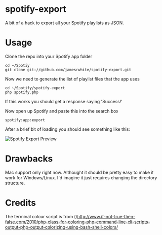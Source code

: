spotify-export
==============

A bit of a hack to export all your Spotify playlists as JSON.

Usage
======

Clone the repo into your Spotify app folder
````
cd ~/Spotiy
git clone git://github.com/jamesrwhite/spotify-export.git
````

Now we need to generate the list of playlist files that the app uses
````
cd ~/Spotify/spotify-export
php spotify.php
````

If this works you should get a response saying 'Success!'

Now open up Spotify and paste this into the search box
````
spotify:app:export
````

After a brief bit of loading you should see something like this:

![Spotify Export Preview](http://i.imgur.com/mbLGGbT.png)

Drawbacks
========
Mac support only right now. Althought it should be pretty easy to make it work for Windows/Linux. I'd imagine it just requires changing the directory structure.

Credits
========
The terminal colour script is from (/http://www.if-not-true-then-false.com/2010/php-class-for-coloring-php-command-line-cli-scripts-output-php-output-colorizing-using-bash-shell-colors/
